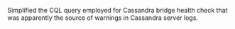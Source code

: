 Simplified the CQL query employed for Cassandra bridge health check that was apparently the source of warnings in Cassandra server logs.
